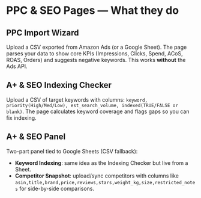 # PPC & SEO Pages — What they do

## PPC Import Wizard
Upload a CSV exported from Amazon Ads (or a Google Sheet). The page parses your data to show core KPIs
(Impressions, Clicks, Spend, ACoS, ROAS, Orders) and suggests negative keywords. This works **without** the Ads API.

## A+ & SEO Indexing Checker
Upload a CSV of target keywords with columns:
`keyword, priority(High/Med/Low), est_search_volume, indexed(TRUE/FALSE or blank)`.
The page calculates keyword coverage and flags gaps so you can fix indexing.

## A+ & SEO Panel
Two-part panel tied to Google Sheets (CSV fallback):
- **Keyword Indexing**: same idea as the Indexing Checker but live from a Sheet.
- **Competitor Snapshot**: upload/sync competitors with columns like
  `asin,title,brand,price,reviews,stars,weight_kg,size,restricted_notes` for side-by-side comparisons.
